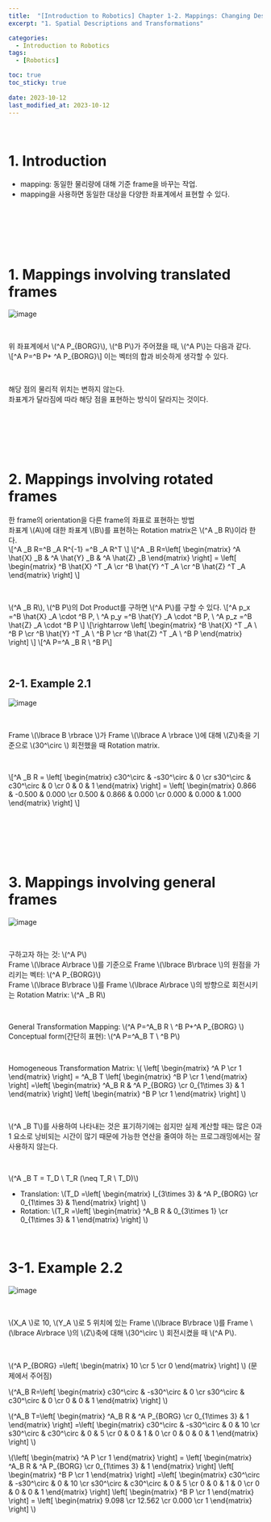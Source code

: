 ```yaml
---
title:  "[Introduction to Robotics] Chapter 1-2. Mappings: Changing Descriptions from Frame to Frame"
excerpt: "1. Spatial Descriptions and Transformations"

categories:
  - Introduction to Robotics
tags:
  - [Robotics]

toc: true
toc_sticky: true
 
date: 2023-10-12
last_modified_at: 2023-10-12
---
```


&nbsp;

# 1. Introduction
- mapping: 동일한 물리량에 대해 기준 frame을 바꾸는 작업.
- mapping을 사용하면 동일한 대상을 다양한 좌표계에서 표현할 수 있다.

&nbsp;

&nbsp;

&nbsp;

# 1. Mappings involving translated frames
![image](/assets/images/IR_Figure2.4.png)

&nbsp;

위 좌표계에서 \\(^A P_{BORG}\\), \\(^B P\\)가 주어졌을 때, \\(^A P\\)는 다음과 같다.\
\\[^A P=^B P+ ^A P_{BORG}\\]
이는 벡터의 합과 비슷하게 생각할 수 있다.

&nbsp;

해당 점의 물리적 위치는 변하지 않는다.\
좌표계가 달라짐에 따라 해당 점을 표현하는 방식이 달라지는 것이다.

&nbsp;

&nbsp;

&nbsp;

# 2. Mappings involving rotated frames
한 frame의 orientation을 다른 frame의 좌표로 표현하는 방법\
좌표계 \\(A\\)에 대한 좌표계 \\(B\\)를 표현하는 Rotation matrix은 \\(^A _B R\\)이라 한다.\
\\[^A _B R=^B _A R^{-1} =^B _A R^T \\]
\\[^A _B R=\left[ \begin{matrix} ^A \hat{X} _B & ^A \hat{Y} _B & ^A \hat{Z} _B \end{matrix} \right] = \left[ \begin{matrix} ^B \hat{X} ^T _A \cr ^B \hat{Y} ^T _A \cr ^B \hat{Z} ^T _A \end{matrix} \right] \\]

&nbsp;

\\(^A _B R\\), \\(^B P\\)의 Dot Product를 구하면 \\(^A P\\)를 구할 수 있다.
\\[^A p_x =^B \hat{X} _A \cdot ^B P, \ ^A p_y =^B \hat{Y} _A \cdot ^B P, \ ^A p_z =^B \hat{Z} _A \cdot ^B P \\]
\\[\rightarrow \left[ \begin{matrix} ^B \hat{X} ^T _A \ ^B P \cr ^B \hat{Y} ^T _A \ ^B P \cr ^B \hat{Z} ^T _A \ ^B P \end{matrix} \right] \\]
\\[^A P=^A _B R \ ^B P\\]

&nbsp;

## 2-1. Example 2.1
![image](/assets/images/IR_Figure2.6.png)

&nbsp;

Frame \\(\lbrace B \rbrace \\)가 Frame \\(\lbrace A \rbrace \\)에 대해 \\(Z\\)축을 기준으로 \\(30^\circ \\) 회전했을 때 Rotation matrix.

&nbsp;

\\[^A _B R = \left[ \begin{matrix} c30^\circ & -s30^\circ & 0 \cr s30^\circ & c30^\circ & 0 \cr 0 & 0 & 1 \end{matrix} \right] = \left[ \begin{matrix} 0.866 & -0.500 & 0.000 \cr 0.500 & 0.866 & 0.000 \cr 0.000 & 0.000 & 1.000 \end{matrix} \right] \\]

&nbsp;

&nbsp;

&nbsp;

# 3. Mappings involving general frames
![image](/assets/images/IR_Figure2.7.png)

&nbsp;

구하고자 하는 것: \\(^A P\\)\
Frame \\(\lbrace A\rbrace \\)를 기준으로 Frame \\(\lbrace B\rbrace \\)의 원점을 가리키는 벡터: \\(^A P_{BORG}\\)\
Frame \\(\lbrace B\rbrace \\)를 Frame \\(\lbrace A\rbrace \\)의 방향으로 회전시키는 Rotation Matrix: \\(^A _B R\\)

&nbsp;

General Transformation Mapping: \\(^A P=^A_B R \ ^B P+^A P_{BORG} \\)\
Conceptual form(간단히 표현): \\(^A P=^A_B T \ ^B P\\)

&nbsp;

Homogeneous Transformation Matrix: \\( \left[ \begin{matrix} ^A P \cr 1 \end{matrix} \right] = ^A_B T \left[ \begin{matrix} ^B P \cr 1 \end{matrix} \right] =\left[ \begin{matrix} ^A_B R & ^A P_{BORG} \cr 0_{1\times 3} & 1 \end{matrix} \right] \left[ \begin{matrix} ^B P \cr 1 \end{matrix} \right] \\)

&nbsp;

\\(^A _B T\\)를 사용하여 나타내는 것은 표기하기에는 쉽지만 실제 계산할 때는 많은 0과 1 요소로 낭비되는 시간이 많기 때문에 가능한 연산을 줄여야 하는 프로그래밍에서는 잘 사용하지 않는다.

&nbsp;

\\(^A _B T = T_D \ T_R (\neq T_R \ T_D)\\)
- Translation: \\(T_D =\left[ \begin{matrix} I_{3\times 3} & ^A P_{BORG} \cr 0_{1\times 3} & 1\end{matrix} \right] \\)
- Rotation: \\(T_R =\left[ \begin{matrix} ^A_B R & 0_{3\times 1} \cr 0_{1\times 3} & 1 \end{matrix} \right] \\)

&nbsp;

# 3-1. Example 2.2
![image](/assets/images/IR_Figure2.8.png)

&nbsp;

\\(X_A \\)로 10, \\(Y_A \\)로 5 위치에 있는 Frame \\(\lbrace B\rbrace \\)를 Frame \\(\lbrace A\rbrace \\)의 \\(Z\\)축에 대해 \\(30^\circ \\) 회전시켰을 때 \\(^A P\\).

&nbsp;

\\(^A P_{BORG} =\left[ \begin{matrix} 10 \cr 5 \cr 0 \end{matrix} \right] \\) (문제에서 주어짐)

\\(^A_B R=\left[ \begin{matrix} c30^\circ & -s30^\circ & 0 \cr s30^\circ & c30^\circ & 0 \cr 0 & 0 & 1 \end{matrix} \right] \\)

\\(^A_B T=\left[ \begin{matrix} ^A_B R & ^A P_{BORG} \cr 0_{1\times 3} & 1 \end{matrix} \right] =\left[ \begin{matrix} c30^\circ & -s30^\circ & 0 & 10 \cr s30^\circ & c30^\circ & 0 & 5 \cr 0 & 0 & 1 & 0 \cr 0 & 0 & 0 & 1 \end{matrix} \right] \\)

\\(\left[ \begin{matrix} ^A P \cr 1 \end{matrix} \right] = \left[ \begin{matrix} ^A_B R & ^A P_{BORG} \cr 0_{1\times 3} & 1 \end{matrix} \right] \left[ \begin{matrix} ^B P \cr 1 \end{matrix} \right] =\left[ \begin{matrix} c30^\circ & -s30^\circ & 0 & 10 \cr s30^\circ & c30^\circ & 0 & 5 \cr 0 & 0 & 1 & 0 \cr 0 & 0 & 0 & 1 \end{matrix} \right] \left[ \begin{matrix} ^B P \cr 1 \end{matrix} \right] = \left[ \begin{matrix} 9.098 \cr 12.562 \cr 0.000 \cr 1 \end{matrix} \right] \\)
